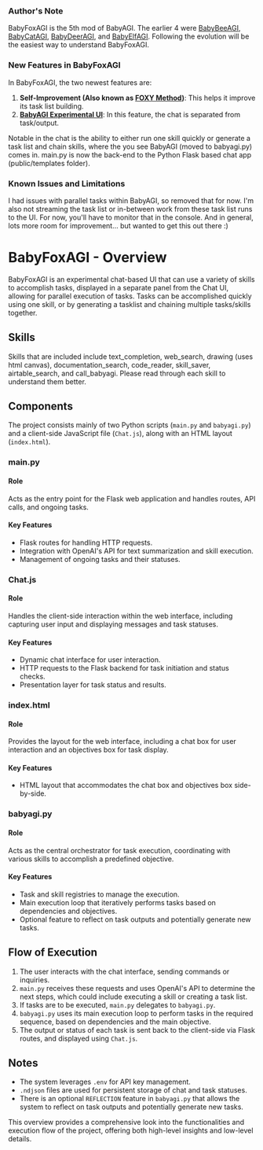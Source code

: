 ### Author's Note

BabyFoxAGI is the 5th mod of BabyAGI. The earlier 4 were [BabyBeeAGI](https://twitter.com/yoheinakajima/status/1652732735344246784?lang=en), [BabyCatAGI](https://twitter.com/yoheinakajima/status/1657448504112091136), [BabyDeerAGI](https://twitter.com/yoheinakajima/status/1666313838868992001), and [BabyElfAGI](https://twitter.com/yoheinakajima/status/1678443482866933760). Following the evolution will be the easiest way to understand BabyFoxAGI.

### New Features in BabyFoxAGI

In BabyFoxAGI, the two newest features are:

1. **Self-Improvement (Also known as [FOXY Method](https://twitter.com/yoheinakajima/status/1685894298536148992))**: This helps it improve its task list building.
2. **[BabyAGI Experimental UI](https://twitter.com/yoheinakajima/status/1693153307454546331)**: In this feature, the chat is separated from task/output.

Notable in the chat is the ability to either run one skill quickly or generate a task list and chain skills, where the you see BabyAGI (moved to babyagi.py) comes in. main.py is now the back-end to the Python Flask based chat app (public/templates folder).

### Known Issues and Limitations

I had issues with parallel tasks within BabyAGI, so removed that for now. I'm also not streaming the task list or in-between work from these task list runs to the UI. For now, you'll have to monitor that in the console. And in general, lots more room for improvement... but wanted to get this out there :)


# BabyFoxAGI - Overview

BabyFoxAGI is an experimental chat-based UI that can use a variety of skills to accomplish tasks, displayed in a separate panel from the Chat UI, allowing for parallel execution of tasks. Tasks can be accomplished quickly using one skill, or by generating a tasklist and chaining multiple tasks/skills together.

## Skills

Skills that are included include text_completion, web_search, drawing (uses html canvas), documentation_search, code_reader, skill_saver, airtable_search, and call_babyagi. Please read through each skill to understand them better.

## Components

The project consists mainly of two Python scripts (`main.py` and `babyagi.py`) and a client-side JavaScript file (`Chat.js`), along with an HTML layout (`index.html`).

### main.py

#### Role
Acts as the entry point for the Flask web application and handles routes, API calls, and ongoing tasks.

#### Key Features
- Flask routes for handling HTTP requests.
- Integration with OpenAI's API for text summarization and skill execution.
- Management of ongoing tasks and their statuses.

### Chat.js

#### Role
Handles the client-side interaction within the web interface, including capturing user input and displaying messages and task statuses.

#### Key Features
- Dynamic chat interface for user interaction.
- HTTP requests to the Flask backend for task initiation and status checks.
- Presentation layer for task status and results.

### index.html

#### Role
Provides the layout for the web interface, including a chat box for user interaction and an objectives box for task display.

#### Key Features
- HTML layout that accommodates the chat box and objectives box side-by-side.

### babyagi.py

#### Role
Acts as the central orchestrator for task execution, coordinating with various skills to accomplish a predefined objective.

#### Key Features
- Task and skill registries to manage the execution.
- Main execution loop that iteratively performs tasks based on dependencies and objectives.
- Optional feature to reflect on task outputs and potentially generate new tasks.

## Flow of Execution

1. The user interacts with the chat interface, sending commands or inquiries.
2. `main.py` receives these requests and uses OpenAI's API to determine the next steps, which could include executing a skill or creating a task list.
3. If tasks are to be executed, `main.py` delegates to `babyagi.py`.
4. `babyagi.py` uses its main execution loop to perform tasks in the required sequence, based on dependencies and the main objective.
5. The output or status of each task is sent back to the client-side via Flask routes, and displayed using `Chat.js`.

## Notes

- The system leverages `.env` for API key management.
- `.ndjson` files are used for persistent storage of chat and task statuses.
- There is an optional `REFLECTION` feature in `babyagi.py` that allows the system to reflect on task outputs and potentially generate new tasks.

This overview provides a comprehensive look into the functionalities and execution flow of the project, offering both high-level insights and low-level details.
